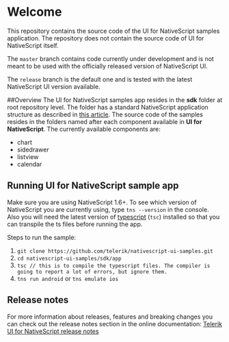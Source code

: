 # Welcome
This repository contains the source code of the UI for NativeScript samples application. The repository does not contain the source code of UI for NativeScript itself.

The `master` branch contains code currently under development and is not meant to be used with the officially released version of NativeScript UI.

The `release` branch is the default one and is tested with the latest NativeScript UI version available.

##Overview
The UI for NativeScript samples app resides in the **sdk** folder at root repository level. The folder has a standard NativeScript application structure as described in [this article](http://docs.nativescript.org/getting-started#directory-structure). The source code of the samples resides in the folders named after each component available in **UI for NativeScript**. The currently available components are:

- chart
- sidedrawer
- listview
- calendar

## Running **UI for NativeScript** sample app
Make sure you are using NativeScript 1.6+. To see which version of NativeScript you are currently using, type `tns --version` in the console. Also you will need the latest version of [typescript](http://www.typescriptlang.org/Tutorial) (`tsc`) installed so that you can transpile the ts files before running the app.

Steps to run the sample:

1. `git clone https://github.com/telerik/nativescript-ui-samples.git`
2. `cd nativescript-ui-samples/sdk/app`
3. `tsc // this is to compile the typescript files. The compiler is going to report a lot of errors, but ignore them.` 
4. `tns run android` or `tns emulate ios`


## Release notes
For more information about releases, features and breaking changes you can check out the release notes section in the online documentation:
[Telerik UI for NativeScript release notes](http://docs.telerik.com/devtools/nativescript-ui/release-notes)
